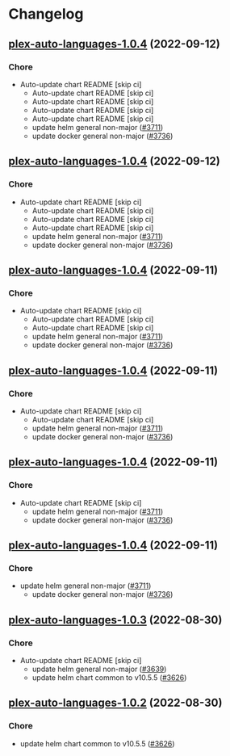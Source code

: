 # Changelog



## [plex-auto-languages-1.0.4](https://github.com/truecharts/charts/compare/plex-auto-languages-1.0.3...plex-auto-languages-1.0.4) (2022-09-12)

### Chore

- Auto-update chart README [skip ci]
  - Auto-update chart README [skip ci]
  - Auto-update chart README [skip ci]
  - Auto-update chart README [skip ci]
  - Auto-update chart README [skip ci]
  - update helm general non-major ([#3711](https://github.com/truecharts/charts/issues/3711))
  - update docker general non-major ([#3736](https://github.com/truecharts/charts/issues/3736))




## [plex-auto-languages-1.0.4](https://github.com/truecharts/charts/compare/plex-auto-languages-1.0.3...plex-auto-languages-1.0.4) (2022-09-12)

### Chore

- Auto-update chart README [skip ci]
  - Auto-update chart README [skip ci]
  - Auto-update chart README [skip ci]
  - Auto-update chart README [skip ci]
  - update helm general non-major ([#3711](https://github.com/truecharts/charts/issues/3711))
  - update docker general non-major ([#3736](https://github.com/truecharts/charts/issues/3736))




## [plex-auto-languages-1.0.4](https://github.com/truecharts/charts/compare/plex-auto-languages-1.0.3...plex-auto-languages-1.0.4) (2022-09-11)

### Chore

- Auto-update chart README [skip ci]
  - Auto-update chart README [skip ci]
  - Auto-update chart README [skip ci]
  - update helm general non-major ([#3711](https://github.com/truecharts/charts/issues/3711))
  - update docker general non-major ([#3736](https://github.com/truecharts/charts/issues/3736))




## [plex-auto-languages-1.0.4](https://github.com/truecharts/charts/compare/plex-auto-languages-1.0.3...plex-auto-languages-1.0.4) (2022-09-11)

### Chore

- Auto-update chart README [skip ci]
  - Auto-update chart README [skip ci]
  - update helm general non-major ([#3711](https://github.com/truecharts/charts/issues/3711))
  - update docker general non-major ([#3736](https://github.com/truecharts/charts/issues/3736))




## [plex-auto-languages-1.0.4](https://github.com/truecharts/charts/compare/plex-auto-languages-1.0.3...plex-auto-languages-1.0.4) (2022-09-11)

### Chore

- Auto-update chart README [skip ci]
  - update helm general non-major ([#3711](https://github.com/truecharts/charts/issues/3711))
  - update docker general non-major ([#3736](https://github.com/truecharts/charts/issues/3736))




## [plex-auto-languages-1.0.4](https://github.com/truecharts/charts/compare/plex-auto-languages-1.0.3...plex-auto-languages-1.0.4) (2022-09-11)

### Chore

- update helm general non-major ([#3711](https://github.com/truecharts/charts/issues/3711))
  - update docker general non-major ([#3736](https://github.com/truecharts/charts/issues/3736))




## [plex-auto-languages-1.0.3](https://github.com/truecharts/charts/compare/plex-auto-languages-1.0.1...plex-auto-languages-1.0.3) (2022-08-30)

### Chore

- Auto-update chart README [skip ci]
  - update helm general non-major ([#3639](https://github.com/truecharts/charts/issues/3639))
  - update helm chart common to v10.5.5 ([#3626](https://github.com/truecharts/charts/issues/3626))




## [plex-auto-languages-1.0.2](https://github.com/truecharts/charts/compare/plex-auto-languages-1.0.1...plex-auto-languages-1.0.2) (2022-08-30)

### Chore

- update helm chart common to v10.5.5 ([#3626](https://github.com/truecharts/charts/issues/3626))





